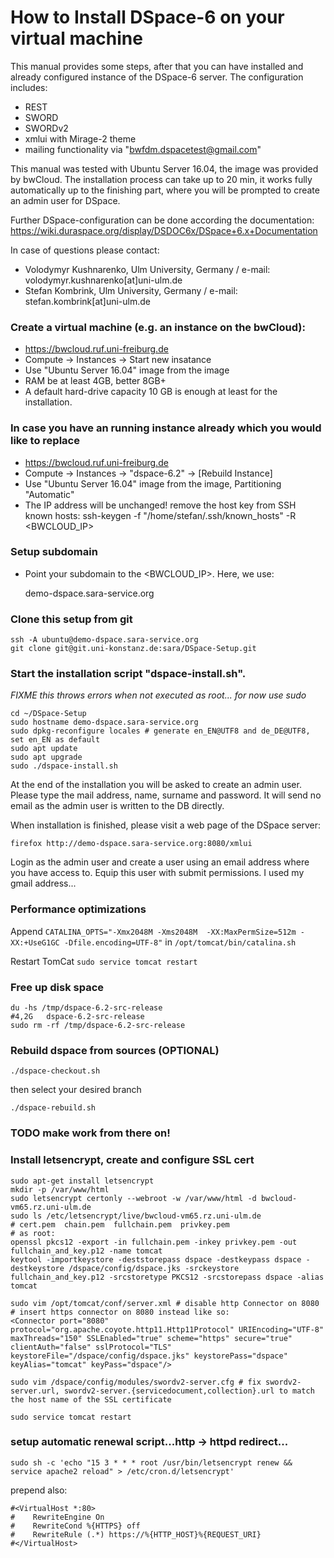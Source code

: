 # How to Install DSpace-6 on your virtual machine

This manual provides some steps, after that you can have installed and already
configured instance of the DSpace-6 server. The configuration includes:
* REST
* SWORD
* SWORDv2
* xmlui with Mirage-2 theme
* mailing functionality via "bwfdm.dspacetest@gmail.com"
 
This manual was tested with Ubuntu Server 16.04, the image was 
provided by bwCloud. The installation process can take up to 20 min, 
it works fully automatically up to the finishing part, where you will be 
prompted to create an admin user for DSpace.

Further DSpace-configuration can be done according the documentation:
https://wiki.duraspace.org/display/DSDOC6x/DSpace+6.x+Documentation

In case of questions please contact:
* Volodymyr Kushnarenko, Ulm University, Germany / e-mail: volodymyr.kushnarenko[at]uni-ulm.de
* Stefan Kombrink, Ulm University, Germany / e-mail: stefan.kombrink[at]uni-ulm.de

### Create a virtual machine (e.g. an instance on the bwCloud):

  * https://bwcloud.ruf.uni-freiburg.de
  * Compute -> Instances -> Start new insatance
  * Use "Ubuntu Server 16.04" image from the image
  * RAM be at least 4GB, better 8GB+
  * A default hard-drive capacity 10 GB is enough at least for the installation.

### In case you have an running instance already which you would like to replace

 * https://bwcloud.ruf.uni-freiburg.de
 * Compute -> Instances -> "dspace-6.2" -> [Rebuild Instance]
 * Use "Ubuntu Server 16.04" image from the image, Partitioning "Automatic"
 * The IP address will be unchanged!
   remove the host key from SSH known hosts:
   ssh-keygen -f "/home/stefan/.ssh/known_hosts" -R <BWCLOUD_IP>

### Setup subdomain
 * Point your subdomain to the <BWCLOUD_IP>. Here, we use: 

     demo-dspace.sara-service.org

### Clone this setup from git
```
ssh -A ubuntu@demo-dspace.sara-service.org
git clone git@git.uni-konstanz.de:sara/DSpace-Setup.git
```

### Start the installation script "dspace-install.sh". 
*FIXME this throws errors when not executed as root... for now use sudo*

```
cd ~/DSpace-Setup
sudo hostname demo-dspace.sara-service.org
sudo dpkg-reconfigure locales # generate en_EN@UTF8 and de_DE@UTF8, set en_EN as default
sudo apt update
sudo apt upgrade
sudo ./dspace-install.sh
```

At the end of the installation you will be asked to create an admin user. 
Please type the mail address, name, surname and password.
It will send no email as the admin user is written to the DB directly.

When installation is finished, please visit a web page of the DSpace server:

`firefox http://demo-dspace.sara-service.org:8080/xmlui`

Login as the admin user and create a user using an email address where you have access to.
Equip this user with submit permissions. I used my gmail address...

### Performance optimizations
Append
`CATALINA_OPTS="-Xmx2048M -Xms2048M  -XX:MaxPermSize=512m -XX:+UseG1GC -Dfile.encoding=UTF-8"`
in
`/opt/tomcat/bin/catalina.sh`

Restart TomCat
`sudo service tomcat restart`

### Free up disk space
```
du -hs /tmp/dspace-6.2-src-release
#4,2G	dspace-6.2-src-release
sudo rm -rf /tmp/dspace-6.2-src-release
```

### Rebuild dspace from sources (OPTIONAL)
`./dspace-checkout.sh`

then select your desired branch

`./dspace-rebuild.sh`


### TODO make work from there on!

### Install letsencrypt, create and configure SSL cert
```
sudo apt-get install letsencrypt
mkdir -p /var/www/html
sudo letsencrypt certonly --webroot -w /var/www/html -d bwcloud-vm65.rz.uni-ulm.de
sudo ls /etc/letsencrypt/live/bwcloud-vm65.rz.uni-ulm.de
# cert.pem  chain.pem  fullchain.pem  privkey.pem
# as root:
openssl pkcs12 -export -in fullchain.pem -inkey privkey.pem -out fullchain_and_key.p12 -name tomcat
keytool -importkeystore -deststorepass dspace -destkeypass dspace -destkeystore /dspace/config/dspace.jks -srckeystore fullchain_and_key.p12 -srcstoretype PKCS12 -srcstorepass dspace -alias tomcat

sudo vim /opt/tomcat/conf/server.xml # disable http Connector on 8080
# insert https connector on 8080 instead like so:
<Connector port="8080" protocol="org.apache.coyote.http11.Http11Protocol" URIEncoding="UTF-8" maxThreads="150" SSLEnabled="true" scheme="https" secure="true" clientAuth="false" sslProtocol="TLS" keystoreFile="/dspace/config/dspace.jks" keystorePass="dspace" keyAlias="tomcat" keyPass="dspace"/>

sudo vim /dspace/config/modules/swordv2-server.cfg # fix swordv2-server.url, swordv2-server.{servicedocument,collection}.url to match the host name of the SSL certificate

sudo service tomcat restart
```

### setup automatic renewal script...http -> httpd redirect...
`sudo sh -c 'echo "15 3 * * * root /usr/bin/letsencrypt renew && service apache2 reload" > /etc/cron.d/letsencrypt'`

prepend also:
```
#<VirtualHost *:80>
#    RewriteEngine On
#    RewriteCond %{HTTPS} off
#    RewriteRule (.*) https://%{HTTP_HOST}%{REQUEST_URI}
#</VirtualHost>
```

